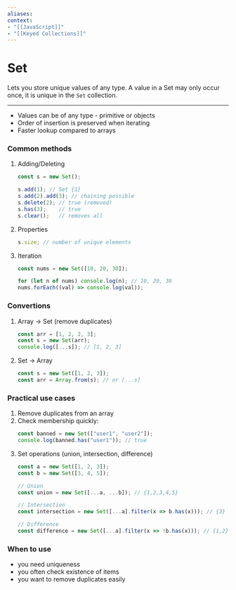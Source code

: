 ```yaml
---
aliases:
context:
- "[[JavaScript]]"
- "[[Keyed Collections]]"
---
```



# Set

Lets you store unique values of any type. A value in a Set may only occur once, it is unique in the `Set` collection.

---
- Values can be of any type - primitive or objects
- Order of insertion is preserved when iterating
- Faster lookup compared to arrays

### Common methods

1. Adding/Deleting
    ```js
    const s = new Set();

    s.add(1); // Set {1}
    s.add(2).add(3); // chaining possible
    s.delete(2); // true (removed)
    s.has(3);    // true
    s.clear();   // removes all
    ```

2. Properties
    ```JavaScript
    s.size; // number of unique elements
    ```

3. Iteration
    ``` js
    const nums = new Set([10, 20, 30]);

    for (let n of nums) console.log(n); // 10, 20, 30
    nums.forEach((val) => console.log(val));
    ```

### Convertions

1. Array -> Set (remove duplicates)
    ```JavaScript
    const arr = [1, 2, 2, 3];
    const s = new Set(arr);
    console.log([...s]); // [1, 2, 3]
    ```

2. Set -> Array
    ```JavaScript
    const s = new Set([1, 2, 3]);
    const arr = Array.from(s); // or [...s]
    ```


### Practical use cases

1. Remove duplicates from an array
2. Check membership quickly:
    ```JavaScript
    const banned = new Set(["user1", "user2"]);
    console.log(banned.has("user1")); // true
    ```
3. Set operations (union, intersection, difference)
    ```JavaScript
    const a = new Set([1, 2, 3]);
    const b = new Set([3, 4, 5]);

    // Union
    const union = new Set([...a, ...b]); // {1,2,3,4,5}

    // Intersection
    const intersection = new Set([...a].filter(x => b.has(x))); // {3}

    // Difference
    const difference = new Set([...a].filter(x => !b.has(x))); // {1,2}
    ```

### When to use
- you need uniqueness
- you often check existence of items
- you want to remove duplicates easily

